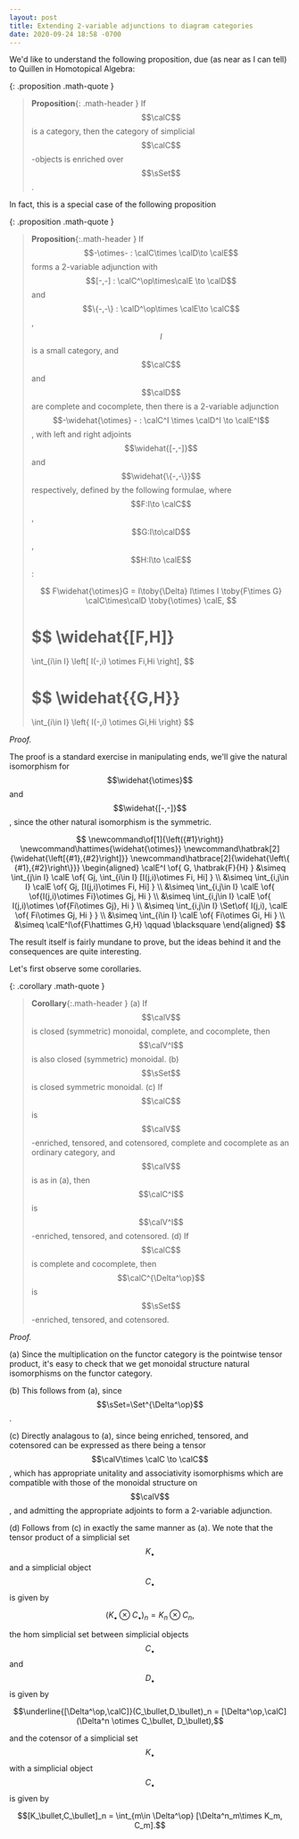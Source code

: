 ```yaml
---
layout: post
title: Extending 2-variable adjunctions to diagram categories
date: 2020-09-24 18:58 -0700
---
```


We'd like to understand the following proposition, due (as near as I can tell) to Quillen
in Homotopical Algebra:

{: .proposition .math-quote }
> **Proposition**{: .math-header } 
  If $$\calC$$ is a category, then the category of simplicial $$\calC$$-objects is
  enriched over $$\sSet$$.

In fact, this is a special case of the following proposition

{: .proposition .math-quote }
> **Proposition**{:.math-header }
> If $$-\otimes- : \calC\times \calD\to \calE$$ forms a 2-variable adjunction with 
> $$[-,-] : \calC^\op\times\calE \to \calD$$ and $$\{-,-\} : \calD^\op\times \calE\to \calC$$,
> $$I$$ is a small category, and $$\calC$$ and $$\calD$$ are complete and cocomplete, then there is a 
> 2-variable adjunction $$-\widehat{\otimes} - : \calC^I \times \calD^I \to \calE^I$$, with left and right adjoints 
> $$\widehat{[-,-]}$$ and $$\widehat{\{-,-\}}$$ respectively, defined by the following formulae, 
> where $$F:I\to \calC$$, $$G:I\to\calD$$, $$H:I\to \calE$$:
> 
> $$
> F\widehat{\otimes}G = 
> I\toby{\Delta}
> I\times I 
> \toby{F\times G}
> \calC\times\calD
> \toby{\otimes}
> \calE,
> $$
> 
> $$
> \widehat{[F,H]}
> =
> \int_{i\in I} \left[ I(-,i) \otimes Fi,Hi \right],
> $$
> 
> $$
> \widehat{\{G,H\}}
> =
> \int_{i\in I} \left\{ I(-,i) \otimes Gi,Hi \right\}
> $$

*Proof.*

The proof is a standard exercise in manipulating ends, we'll give the natural isomorphism for $$\widehat{\otimes}$$ 
and $$\widehat{[-,-]}$$, since the other natural isomorphism is the symmetric.

$$
\newcommand\of[1]{\left({#1}\right)}
\newcommand\hattimes{\widehat{\otimes}}
\newcommand\hatbrak[2]{\widehat{\left[{#1},{#2}\right]}}
\newcommand\hatbrace[2]{\widehat{\left\{ {#1},{#2}\right\}}}
\begin{aligned}
\calE^I
\of{
    G, \hatbrak{F}{H}
}
&\simeq 
\int_{j\in I} 
\calE
\of{
    Gj, \int_{i\in I} [I(j,i)\otimes Fi, Hi]
}
\\
&\simeq 
\int_{i,j\in I} 
\calE
\of{
    Gj, [I(j,i)\otimes Fi, Hi]
}
\\
&\simeq 
\int_{i,j\in I} 
\calE
\of{
    \of{I(j,i)\otimes Fi}\otimes Gj, Hi
}
\\
&\simeq 
\int_{i,j\in I} 
\calE
\of{
    I(j,i)\otimes \of{Fi\otimes Gj}, Hi
}
\\
&\simeq 
\int_{i,j\in I} 
\Set\of{
    I(j,i),
    \calE
    \of{
        Fi\otimes Gj, Hi
    }
}
\\
&\simeq 
\int_{i\in I}
\calE
\of{
    Fi\otimes Gi, Hi
}
\\
&\simeq
\calE^I\of{F\hattimes G,H} \qquad \blacksquare
\end{aligned}
$$


The result itself is fairly mundane to prove, but the ideas 
behind it and the consequences are quite interesting.

Let's first observe some corollaries.

{: .corollary .math-quote }
> **Corollary**{:.math-header } 
  (a) If $$\calV$$ is closed (symmetric) monoidal, complete,
      and cocomplete, then 
      $$\calV^I$$ is also closed (symmetric) monoidal.
  (b) $$\sSet$$ is closed symmetric
      monoidal.
  (c) If $$\calC$$ is $$\calV$$-enriched, tensored, and 
      cotensored, complete and cocomplete as an ordinary 
      category, and $$\calV$$ is as in (a), then 
      $$\calC^I$$ is $$\calV^I$$-enriched, tensored, and 
      cotensored.
  (d) If $$\calC$$ is complete and cocomplete, then 
      $$\calC^{\Delta^\op}$$ is $$\sSet$$-enriched, tensored,
      and cotensored.

*Proof.* 

(a) Since the multiplication on the functor category is 
the pointwise tensor product, it's easy to check that we get 
monoidal structure natural isomorphisms on the functor 
category.

(b) This follows from (a), since $$\sSet=\Set^{\Delta^\op}$$.

(c) Directly analagous to (a), since being enriched, tensored,
and cotensored can be expressed as there being a tensor
$$\calV\times \calC \to \calC$$, 
which has appropriate unitality and associativity isomorphisms
which are compatible with those of the monoidal structure on 
$$\calV$$, and admitting the appropriate adjoints to form a 
2-variable adjunction. 

(d) Follows from (c) in exactly the same manner as (a).
We note that the tensor product of a simplicial set $$K_\bullet$$ and 
a simplicial object $$C_\bullet$$ is given by 

$$(K_\bullet\otimes C_\bullet)_n = K_n\otimes C_n,$$

the hom simplicial set between simplicial objects $$C_\bullet$$
and $$D_\bullet$$ is given by 

$$\underline{[\Delta^\op,\calC]}(C_\bullet,D_\bullet)_n
= [\Delta^\op,\calC](\Delta^n \otimes C_\bullet, D_\bullet),$$

and the cotensor of a simplicial set $$K_\bullet$$ with a 
simplicial object $$C_\bullet$$ is given by 

$$[K_\bullet,C_\bullet]_n = \int_{m\in \Delta^\op} 
[\Delta^n_m\times K_m, C_m].$$



